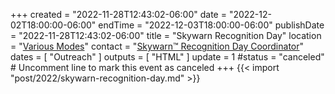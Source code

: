 +++
created = "2022-11-28T12:43:02-06:00"
date = "2022-12-02T18:00:00-06:00"
endTime = "2022-12-03T18:00:00-06:00"
publishDate = "2022-11-28T12:43:02-06:00"
title = "Skywarn Recognition Day"
location = "[Various Modes](https://www.weather.gov/crh/skywarn_operating_procedures)"
contact = "[Skywarn&trade; Recognition Day Coordinator](mailto:michael.lewis@noaa.gov)"
dates = [ "Outreach" ]
outputs = [ "HTML" ]
update = 1
#status = "canceled"	# Uncomment line to mark this event as canceled	
+++
{{< import "post/2022/skywarn-recognition-day.md" >}}


